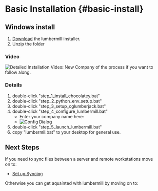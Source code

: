 # Basic Installation {#basic-install}

## Windows install

1) [Download](https://cgl-developeronboarding.s3.amazonaws.com/lumbermill_installer.zip) the lumbermill installer. 
2) Unzip the folder

### Video
![Detailed Installation Video: New Company](https://youtu.be/FawxhaCx9ao) of the process if you want to follow along.

### Details
1) double-click "step_1_install_chocolatey.bat"
2) double-click "step_2_python_env_setup.bat"
3) double-click "step_3_setup_cglumberjack.bat"
4) double-click "step_4_configure_lumbermill.bat"
    - Enter your company name here:
    - ![Config Dialog](build_config.png)
5) double-click "step_5_launch_lumbermill.bat"
6) copy "lumbermil.bat" to your desktop for general use.

## Next Steps

If you need to sync files between a server and remote workstations move on to:
- [Set up Syncing](#Set-Up-Syncing)

Otherwise you can get aquainted with lumbermill by moving on to:
